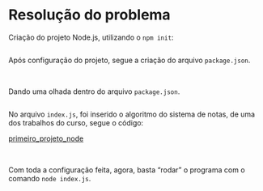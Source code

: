 # Resolução do problema

Criação do projeto Node.js, utilizando o `npm init`:

<img src=''>

<br>

Após configuração do projeto, segue a criação do arquivo `package.json`.

<img src=''>

<img src=''>

<br>

Dando uma olhada dentro do arquivo `package.json`.

<img src=''>

<br>

No arquivo `index.js`, foi inserido o algoritmo do sistema de notas, de uma dos trabalhos do curso, segue o código:

[primeiro_projeto_node]()

<br>

Com toda a configuração feita, agora, basta “rodar” o programa com o comando `node index.js`.

<img src=''>

